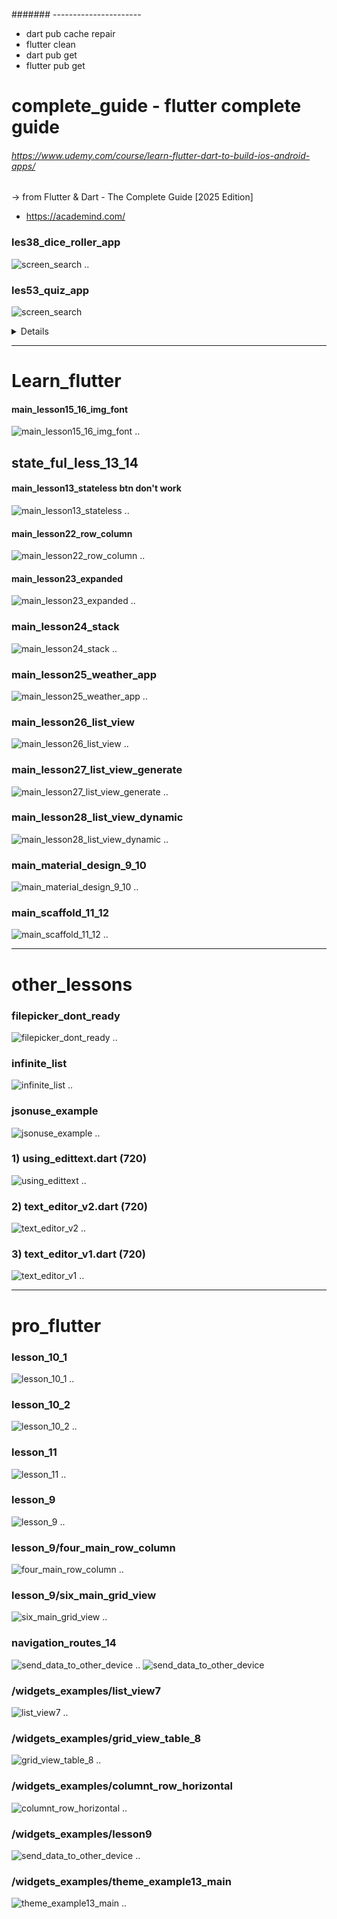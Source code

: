 ####### ----------------------
- dart pub cache repair
- flutter clean
- dart pub get
- flutter pub get

# complete_guide - flutter complete guide
###### https://www.udemy.com/course/learn-flutter-dart-to-build-ios-android-apps/
-> from Flutter & Dart - The Complete Guide [2025 Edition]
- https://academind.com/

### les38_dice_roller_app
![screen_search](img/compl_edit/roll_dice.jpg)
..
### les53_quiz_app
![screen_search](img/compl_edit/quiz_1.jpg)
<details>
![screen_search](img/compl_edit/quiz_2.jpg)
<br>..
![screen_search](img/compl_edit/quiz_3.jpg)
<br>..
![screen_search](img/compl_edit/quiz_lesson77.jpg)
<br>..
![screen_search](img/compl_edit/quiz_l77_values_across_widgets.jpg)
</details>

--------------------------------------------------------------------------------
# Learn_flutter
#### main_lesson15_16_img_font
![main_lesson15_16_img_font](img/learn_flutter/main_lesson15_16_img_font.jpg)
..
## state_ful_less_13_14
#### main_lesson13_stateless btn don't work
![main_lesson13_stateless](img/learn_flutter/main_lesson13_stateless.jpg)
..
#### main_lesson22_row_column
![main_lesson22_row_column](img/learn_flutter/main_lesson22_row_column.jpg)
..
#### main_lesson23_expanded
![main_lesson23_expanded](img/learn_flutter/main_lesson23_expanded.jpg)
..
### main_lesson24_stack
![main_lesson24_stack](img/learn_flutter/main_lesson24_stack.jpg)
..
### main_lesson25_weather_app
![main_lesson25_weather_app](img/learn_flutter/main_lesson25_weather_app.jpg)
..
### main_lesson26_list_view
![main_lesson26_list_view](img/learn_flutter/main_lesson26_list_view.jpg)
..
### main_lesson27_list_view_generate
![main_lesson27_list_view_generate](img/learn_flutter/main_lesson27_list_view_generate.jpg)
..
### main_lesson28_list_view_dynamic
![main_lesson28_list_view_dynamic](img/learn_flutter/main_lesson28_list_view_dynamic.jpg)
..
### main_material_design_9_10
![main_material_design_9_10](img/learn_flutter/main_material_design_9_10.jpg)
..
### main_scaffold_11_12
![main_scaffold_11_12](img/learn_flutter/main_scaffold_11_12.jpg)
..


--------------------------------------------------------------------------------
# other_lessons
### filepicker_dont_ready
![filepicker_dont_ready](img/other_lessons/filepicker_dont_ready.jpg)
..
### infinite_list
![infinite_list](img/other_lessons/infinite_list.jpg)
..
### jsonuse_example
![jsonuse_example](img/other_lessons/jsonuse_example.jpg)
..
### 1) using_edittext.dart (720)
![using_edittext](img/other_lessons/using_edittext.jpg)
..
### 2) text_editor_v2.dart (720)
![text_editor_v2](img/other_lessons/text_editor_v2.jpg)
..
### 3) text_editor_v1.dart (720)
![text_editor_v1](img/other_lessons/text_editor_v1.jpg)
..

--------------------------------------------------------------------------------
# pro_flutter
### lesson_10_1
![lesson_10_1](img/pro_flutter/lesson_10_1.jpg)
.. 
### lesson_10_2
![lesson_10_2](img/pro_flutter/lesson_10_2.jpg)
.. 
### lesson_11
![lesson_11](img/pro_flutter/lesson_11.jpg)
.. 
### lesson_9
![lesson_9](img/pro_flutter/lesson_9.jpg)
.. 
### lesson_9/four_main_row_column
![four_main_row_column](img/pro_flutter/four_main_row_column.jpg)
.. 
### lesson_9/six_main_grid_view
![six_main_grid_view](img/pro_flutter/six_main_grid_view.jpg)
.. 
### navigation_routes_14
![send_data_to_other_device](img/pro_flutter/navigate_route_1.jpg)
..
![send_data_to_other_device](img/pro_flutter/navigate_route_2.jpg)

### /widgets_examples/list_view7
![list_view7](img/pro_flutter/widgets_examples/list_view_7.jpg)
..
### /widgets_examples/grid_view_table_8
![grid_view_table_8](img/pro_flutter/widgets_examples/grid_view_table_8.jpg)
..
### /widgets_examples/columnt_row_horizontal
![columnt_row_horizontal](img/pro_flutter/widgets_examples/column_row_horizontal_vertical.jpg)
..
### /widgets_examples/lesson9
![send_data_to_other_device](img/pro_flutter/widgets_examples/send_data_to_other_device.jpg)
..
### /widgets_examples/theme_example13_main
![theme_example13_main](img/pro_flutter/widgets_examples/theme_example13_main.jpg)
..



